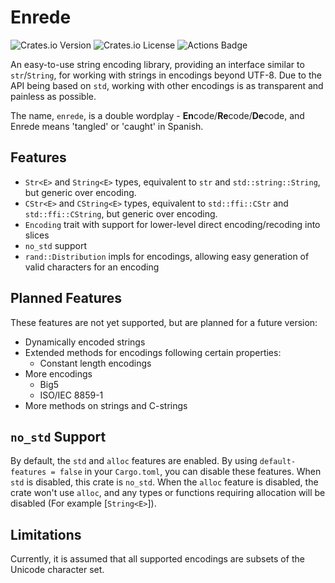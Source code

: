 # Enrede

![Crates.io Version](https://img.shields.io/crates/v/enrede)
![Crates.io License](https://img.shields.io/crates/l/enrede)
![Actions Badge](https://github.com/craftspider/enrede/actions/workflows/ci.yml/badge.svg)

An easy-to-use string encoding library, providing an interface similar to `str`/`String`, for
working with strings in encodings beyond UTF-8. Due to the API being based on `std`, working with other
encodings is as transparent and painless as possible.

The name, `enrede`, is a double wordplay - **En**code/**Re**code/**De**code, and Enrede means
'tangled' or 'caught' in Spanish.

## Features

- `Str<E>` and `String<E>` types, equivalent to `str` and `std::string::String`,
  but generic over encoding.
- `CStr<E>` and `CString<E>` types, equivalent to `std::ffi::CStr` and `std::ffi::CString`,
  but generic over encoding.
- `Encoding` trait with support for lower-level direct encoding/recoding into slices
- `no_std` support
- `rand::Distribution` impls for encodings, allowing easy generation of valid characters for an encoding

## Planned Features

These features are not yet supported, but are planned for a future version:

- Dynamically encoded strings
- Extended methods for encodings following certain properties:
  - Constant length encodings
- More encodings
  - Big5
  - ISO/IEC 8859-1
- More methods on strings and C-strings

## `no_std` Support

By default, the `std` and `alloc` features are enabled. By using `default-features = false`
in your `Cargo.toml`, you can disable these features. When `std` is disabled, this crate
is `no_std`. When the `alloc` feature is disabled, the crate won't use `alloc`, and any types
or functions requiring allocation will be disabled (For example [`String<E>`]).

## Limitations

Currently, it is assumed that all supported encodings are subsets of the Unicode character set.
